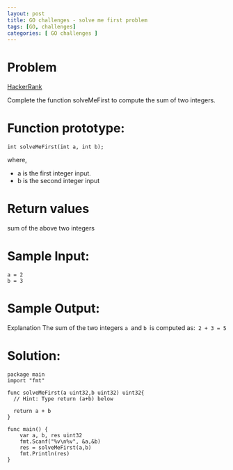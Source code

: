 ```yaml
---
layout: post
title: GO challenges - solve me first problem
tags: [GO, challenges]
categories: [ GO challenges ]
---
```

# Problem
[HackerRank](https://www.hackerrank.com/challenges/solve-me-first/problem)

Complete the function solveMeFirst to compute the sum of two integers.

# Function prototype:
```
int solveMeFirst(int a, int b);
```

where,
- a is the first integer input.
- b is the second integer input
# Return values
sum of the above two integers

# Sample Input:
```
a = 2
b = 3
```
# Sample Output:
Explanation
The sum of the two integers ```a ```and ```b ```is computed as:``` 2 + 3 = 5```


# Solution:
```
package main
import "fmt"

func solveMeFirst(a uint32,b uint32) uint32{
  // Hint: Type return (a+b) below

  return a + b
}

func main() {
    var a, b, res uint32
    fmt.Scanf("%v\n%v", &a,&b)
    res = solveMeFirst(a,b)
    fmt.Println(res)
}
```




